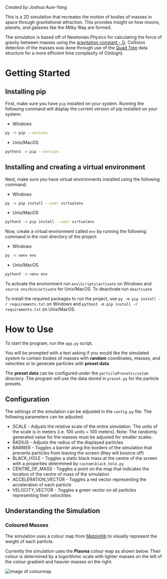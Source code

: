*Created by Joshua Auw-Yang*


This is a 2D simulation that recreates the motion of bodies of masses in space through gravitational attraction.
This provides insight on how moons, planets, and galaxies like the Milky Way are formed.

The simulation is based off of Newtonian Physics for calculating the force of gravity between masses using the [gravitation constant - G](https://en.wikipedia.org/wiki/Newton%27s_law_of_universal_gravitation). 
Collision detection of the masses was done through use of the [Quad Tree](https://en.wikipedia.org/wiki/Quadtree) data structure for a more efficient time complexity of O(nlogn).



# Getting Started


## Installing pip

First, make sure you have ```pip``` installed on your system. Running the following command will display the current version of pip installed on your system:
* Windows
```sh
py -m pip --version
```
* Unix/MacOS
```sh
python3 -m pip --version
```


## Installing and creating a virtual environment
Next, make sure you have virtual environments installed using the following command:
* Windows
```sh
py -m pip install --user virtualenv
```
* Unix/MacOS
```sh
python3 -m pip install --user virtualenv
```


Now, create a virtual environment called ```env``` by running the following command in the root directory of the project:
* Windows
```sh
py -m venv env
```
* Unix/MacOS
```sh
python3 -m venv env
```

To activate the environment run ```env\Scripts\activate``` on Windows and ```source env/bin/activate``` for Unix/MacOS.
To deactivate run ```deactivate```

To install the required packages to run the project, use ```py -m pip install -r requirements.txt``` on Windows and ```python3 -m pip install -r requirements.txt``` on Unix/MacOS.

# How to Use

To start the program, run the `app.py` script.

You will be prompted with a text asking if you would like the simulated system to contain bodies of masses with **random** coordinates, masses, and velocities or to generate particles with **preset data**.

The **preset data** can be configured under the ```particlePresets\custom``` directory. The program will use the data stored in `preset.py` for the particle presets. 

## Configuration

The settings of the simulation can be adjusted in the ```config.py``` file. The following parameters can be adjusted:

* SCALE - Adjusts the relative scale of the entire simulation. The units of the scale is in meters (i.e. 100 units = 100 meters). Note: The randomly generated value for the masses must be adjusted for smaller scales.
* RADIUS - Adjusts the radius of the displayed particles
* BARRIER - Toggles a barrier along the borders of the simulation that prevents particles from leaving the screen (they will bounce off)
* BLACK_HOLE - Toggles a static black mass at the centre of the screen with a properties determined by ```custom\black_hole.py```
* CENTRE_OF_MASS - Toggles a point on the map that indicates the location of the centre of mass of the simulation
* ACCELERATION_VECTOR - Toggles a red vector representing the acceleration of each particle
* VELOCITY_VECTOR - Toggles a green vector on all particles representing their velocitites

## Understanding the Simulation

### Coloured Masses

The simulation uses a colour map from [Matplotlib](https://matplotlib.org/stable/tutorials/colors/colormaps.html) to visually represent the weight of each particle.

Currently the simulation uses the **Plasma** colour map as shown below. Their colour is determined by a logorithmic scale with lighter masses on the left of the colour gradient and heavier masses on the right.

![image of colourmap](https://matplotlib.org/stable/_images/sphx_glr_colormaps_001.png)